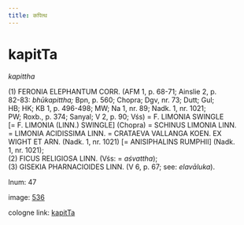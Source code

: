 ```yaml
---
title: कपित्थ
---
```


# kapitTa

<i>kapittha</i>  <div n="P" />(1) <bot>FERONIA ELEPHANTUM CORR.</bot> (AFM 1, p. 68-71; Ainslie 2, p. <div n="lb" />82-83: <i>bhūkapittha;</i> Bpn, p. 560; Chopra; Dgv, nr. 73; Dutt; Gul; <div n="lb" />HB; HK; KB 1, p. 496-498; MW; Na 1, nr. 89; Nadk. 1, nr. 1021; <div n="lb" />PW; Roxb., p. 374; Sanyal; V 2, p. 90; Vśs) = <bot>F. LIMONIA SWINGLE</bot> <div n="lb" />[= <bot>F. LIMONIA (LINN.) SWINGLE</bot>] (Chopra) = <bot>SCHINUS LIMONIA LINN.</bot> <div n="lb" />= <bot>LIMONIA ACIDISSIMA LINN.</bot> = <bot>CRATAEVA VALLANGA KOEN. EX <div n="lb" />WIGHT ET ARN.</bot> (Nadk. 1, nr. 1021) [= <bot>ANISIPHALINS RUMPHII</bot>] (Nadk. <div n="lb" />1, nr. 1021); <div n="P" />(2) <bot>FICUS RELIGIOSA LINN.</bot> (Vśs: = <i>aśvattha</i>); <div n="P" />(3) <bot>GISEKIA PHARNACIOIDES LINN.</bot> (V 6, p. 67; see: <i>elavāluka</i>).

lnum: 47

image: [536](https://www.sanskrit-lexicon.uni-koeln.de/scans/csl-apidev/servepdf.php?dict=snp&page=536)

cologne link: [kapitTa](https://sanskrit-lexicon.uni-koeln.de/scans/csl-apidev/getword.php?dict=snp&key=kapitTa)

